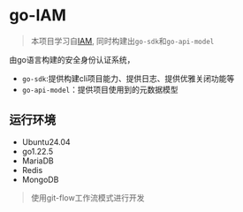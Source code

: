 # go-IAM
> 本项目学习自[IAM](https://github.com/marmotedu/iam), 同时构建出`go-sdk`和`go-api-model`

由go语言构建的安全身份认证系统，

+ `go-sdk`:提供构建cli项目能力、提供日志、提供优雅关闭功能等
+ `go-api-model`：提供项目使用到的元数据模型

## 运行环境
- Ubuntu24.04
- go1.22.5
- MariaDB
- Redis
- MongoDB

> 使用git-flow工作流模式进行开发